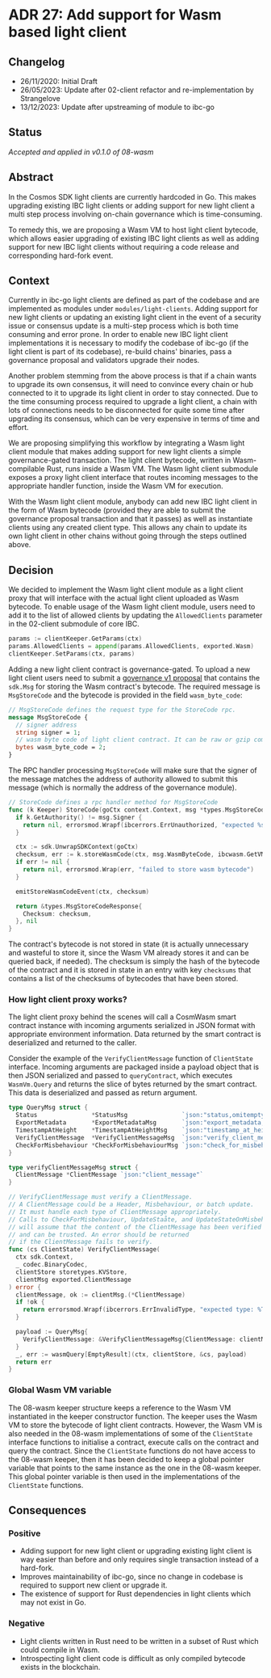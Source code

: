 # ADR 27: Add support for Wasm based light client

## Changelog

- 26/11/2020: Initial Draft
- 26/05/2023: Update after 02-client refactor and re-implementation by Strangelove
- 13/12/2023: Update after upstreaming of module to ibc-go

## Status

*Accepted and applied in v0.1.0 of 08-wasm*

## Abstract

In the Cosmos SDK light clients are currently hardcoded in Go. This makes upgrading existing IBC light clients or
adding support for new light client a multi step process involving on-chain governance which is time-consuming.

To remedy this, we are proposing a Wasm VM to host light client bytecode, which allows easier upgrading of
existing IBC light clients as well as adding support for new IBC light clients without requiring a code release and 
corresponding hard-fork event.

## Context

Currently in ibc-go light clients are defined as part of the codebase and are implemented as modules under
`modules/light-clients`. Adding support for new light clients or updating an existing light client in the event
of a security issue or consensus update is a multi-step process which is both time consuming and error prone. 
In order to enable new IBC light client implementations it is necessary to modify the codebase of ibc-go (if the light
client is part of its codebase), re-build chains' binaries, pass a governance proposal and validators upgrade their nodes.

Another problem stemming from the above process is that if a chain wants to upgrade its own consensus, it will 
need to convince every chain or hub connected to it to upgrade its light client in order to stay connected. Due 
to the time consuming process required to upgrade a light client, a chain with lots of connections needs to be 
disconnected for quite some time after upgrading its consensus, which can be very expensive in terms of time and effort.

We are proposing simplifying this workflow by integrating a Wasm light client module that makes adding support for
new light clients a simple governance-gated transaction. The light client bytecode, written in Wasm-compilable Rust, 
runs inside a Wasm VM. The Wasm light client submodule exposes a proxy light client interface that routes incoming 
messages to the appropriate handler function, inside the Wasm VM for execution.

With the Wasm light client module, anybody can add new IBC light client in the form of Wasm bytecode (provided they are 
able to submit the governance proposal transaction and that it passes) as well as instantiate clients using any created 
client type. This allows any chain to update its own light client in other chains without going through the steps outlined above.

## Decision

We decided to implement the Wasm light client module as a light client proxy that will interface with the actual light client
uploaded as Wasm bytecode. To enable usage of the Wasm light client module, users need to add it to the list of allowed clients
by updating the `AllowedClients` parameter in the 02-client submodule of core IBC.

```go
params := clientKeeper.GetParams(ctx)
params.AllowedClients = append(params.AllowedClients, exported.Wasm)
clientKeeper.SetParams(ctx, params)
```

Adding a new light client contract is governance-gated. To upload a new light client users need to submit 
a [governance v1 proposal](https://docs.cosmos.network/main/modules/gov#proposals) that contains the `sdk.Msg` for storing 
the Wasm contract's bytecode. The required message is `MsgStoreCode` and the bytecode is provided in the field `wasm_byte_code`:

```proto
// MsgStoreCode defines the request type for the StoreCode rpc.
message MsgStoreCode {
  // signer address
  string signer = 1;
  // wasm byte code of light client contract. It can be raw or gzip compressed
  bytes wasm_byte_code = 2;
}
```

The RPC handler processing `MsgStoreCode` will make sure that the signer of the message matches the address of authority allowed to 
submit this message (which is normally the address of the governance module).

```go
// StoreCode defines a rpc handler method for MsgStoreCode
func (k Keeper) StoreCode(goCtx context.Context, msg *types.MsgStoreCode) (*types.MsgStoreCodeResponse, error) {
  if k.GetAuthority() != msg.Signer {
    return nil, errorsmod.Wrapf(ibcerrors.ErrUnauthorized, "expected %s, got %s", k.GetAuthority(), msg.Signer)
  }

  ctx := sdk.UnwrapSDKContext(goCtx)
  checksum, err := k.storeWasmCode(ctx, msg.WasmByteCode, ibcwasm.GetVM().StoreCode)
  if err != nil {
    return nil, errorsmod.Wrap(err, "failed to store wasm bytecode")
  }

  emitStoreWasmCodeEvent(ctx, checksum)

  return &types.MsgStoreCodeResponse{
    Checksum: checksum,
  }, nil
}
```

The contract's bytecode is not stored in state (it is actually unnecessary and wasteful to store it, since
the Wasm VM already stores it and can be queried back, if needed). The checksum is simply the hash of the bytecode
of the contract and it is stored in state in an entry with key `checksums` that contains a list of the checksums
of bytecodes that have been stored.

### How light client proxy works?

The light client proxy behind the scenes will call a CosmWasm smart contract instance with incoming arguments serialized 
in JSON format with appropriate environment information. Data returned by the smart contract is deserialized and
returned to the caller.

Consider the example of the `VerifyClientMessage` function of `ClientState` interface. Incoming arguments are
packaged inside a payload object that is then JSON serialized and passed to `queryContract`, which executes `WasmVm.Query` 
and returns the slice of bytes returned by the smart contract. This data is deserialized and passed as return argument.

```go
type QueryMsg struct {
  Status               *StatusMsg               `json:"status,omitempty"`
  ExportMetadata       *ExportMetadataMsg       `json:"export_metadata,omitempty"`
  TimestampAtHeight    *TimestampAtHeightMsg    `json:"timestamp_at_height,omitempty"`
  VerifyClientMessage  *VerifyClientMessageMsg  `json:"verify_client_message,omitempty"`
  CheckForMisbehaviour *CheckForMisbehaviourMsg `json:"check_for_misbehaviour,omitempty"`
}

type verifyClientMessageMsg struct {
  ClientMessage *ClientMessage `json:"client_message"`
}

// VerifyClientMessage must verify a ClientMessage. 
// A ClientMessage could be a Header, Misbehaviour, or batch update.
// It must handle each type of ClientMessage appropriately. 
// Calls to CheckForMisbehaviour, UpdateStaåte, and UpdateStateOnMisbehaviour
// will assume that the content of the ClientMessage has been verified
// and can be trusted. An error should be returned
// if the ClientMessage fails to verify.
func (cs ClientState) VerifyClientMessage(
  ctx sdk.Context,
  _ codec.BinaryCodec,
  clientStore storetypes.KVStore,
  clientMsg exported.ClientMessage
) error {
  clientMessage, ok := clientMsg.(*ClientMessage)
  if !ok {
    return errorsmod.Wrapf(ibcerrors.ErrInvalidType, "expected type: %T, got: %T", &ClientMessage{}, clientMsg)
  }

  payload := QueryMsg{
    VerifyClientMessage: &VerifyClientMessageMsg{ClientMessage: clientMessage.Data},
  }
  _, err := wasmQuery[EmptyResult](ctx, clientStore, &cs, payload)
  return err
}
```

### Global Wasm VM variable

The 08-wasm keeper structure keeps a reference to the Wasm VM instantiated in the keeper constructor function. The keeper uses 
the Wasm VM to store the bytecode of light client contracts. However, the Wasm VM is also needed in the 08-wasm implementations of
some of the `ClientState` interface functions to initialise a contract, execute calls on the contract and query the contract. Since
the `ClientState` functions do not have access to the 08-wasm keeper, then it has been decided to keep a global pointer variable that
points to the same instance as the one in the 08-wasm keeper. This global pointer variable is then used in the implementations of
the `ClientState` functions. 

## Consequences

### Positive

- Adding support for new light client or upgrading existing light client is way easier than before and only requires single transaction instead of a hard-fork.
- Improves maintainability of ibc-go, since no change in codebase is required to support new client or upgrade it.
- The existence of support for Rust dependencies in light clients which may not exist in Go.

### Negative

- Light clients written in Rust need to be written in a subset of Rust which could compile in Wasm.
- Introspecting light client code is difficult as only compiled bytecode exists in the blockchain.
